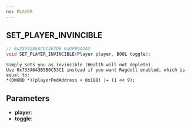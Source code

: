 ```yaml
---
ns: PLAYER
---
```

## SET_PLAYER_INVINCIBLE

```c
// 0x239528EACDC3E7DE 0xDFB9A2A2
void SET_PLAYER_INVINCIBLE(Player player, BOOL toggle);
```

```
Simply sets you as invincible (Health will not deplete).  
Use 0x733A643B5B0C53C1 instead if you want Ragdoll enabled, which is equal to:  
*(DWORD *)(playerPedAddress + 0x188) |= (1 << 9);  
```

## Parameters
* **player**: 
* **toggle**: 

